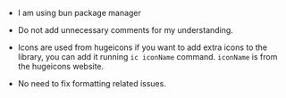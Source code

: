 - I am using bun package manager

- Do not add unnecessary comments for my understanding.

- Icons are used from hugeicons if you want to add extra icons to the library, you can add it running `ic iconName` command.
  `iconName` is from the hugeicons website.

- No need to fix formatting related issues.
